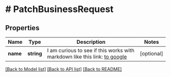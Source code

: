 # # PatchBusinessRequest

## Properties

Name | Type | Description | Notes
------------ | ------------- | ------------- | -------------
**name** | **string** | I am curious to see if this works with markdown like this link: [to google](https://www.google.com) | [optional]

[[Back to Model list]](../../README.md#models) [[Back to API list]](../../README.md#endpoints) [[Back to README]](../../README.md)
